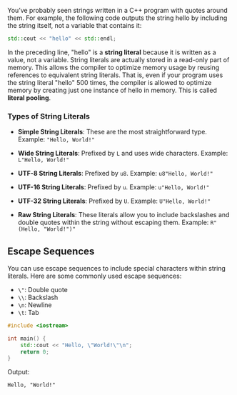 You’ve probably seen strings written in a C++ program with quotes around them. For example, the following code outputs the string hello by including the string itself, not a variable that contains it:

```c++
std::cout << "hello" << std::endl;
```

In the preceding line, "hello" is a **string literal** because it is written as a value, not a variable. String literals are actually stored in a read-only part of memory. This allows the compiler to optimize memory usage by reusing references to equivalent string literals. That is, even if your program uses the string literal "hello" 500 times, the compiler is allowed to optimize memory by creating just one instance of hello in memory. This is called **literal pooling**.

### Types of String Literals

- **Simple String Literals**: These are the most straightforward type. 
   Example: `"Hello, World!"`

- **Wide String Literals**: Prefixed by `L` and uses wide characters. 
   Example: `L"Hello, World!"`

- **UTF-8 String Literals**: Prefixed by `u8`. 
   Example: `u8"Hello, World!"`

- **UTF-16 String Literals**: Prefixed by `u`. 
   Example: `u"Hello, World!"`

- **UTF-32 String Literals**: Prefixed by `U`. 
   Example: `U"Hello, World!"`

- **Raw String Literals**: These literals allow you to include backslashes and double quotes within the string without escaping them. 
  Example: `R"(Hello, "World!")"`

## Escape Sequences

You can use escape sequences to include special characters within string literals. Here are some commonly used escape sequences:

- `\"`: Double quote
- `\\`: Backslash
- `\n`: Newline
- `\t`: Tab

```c++
#include <iostream>

int main() {
    std::cout << "Hello, \"World!\"\n";
    return 0;
}
```

Output:
```
Hello, "World!"
```
